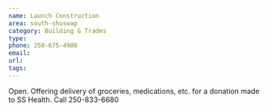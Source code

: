```yaml
---
name: Launch Construction
area: south-shuswap
category: Building & Trades
type: 
phone: 250-675-4980
email: 
url: 
tags:
---
```


Open. Offering delivery of groceries, medications, etc. for a donation made to SS Health. Call 250-833-6680